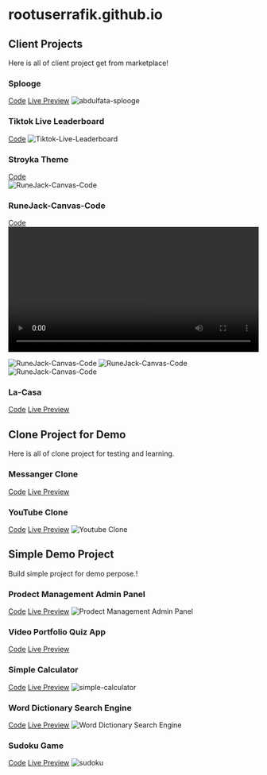 # rootuserrafik.github.io

## Client Projects
Here is all of client project get from marketplace!
### Splooge
[Code](https://github.com/rootuserrafik/abdulfata-splooge) [Live Preview](https://nft-splooge-cln.netlify.app/)
<img src="https://blogger.googleusercontent.com/img/b/R29vZ2xl/AVvXsEhLd978jOSXsX4wKr5V69p4ibVNISM-Ap0rq1PvoxvmUKvlJuNFaUFyXx3kVJmjNKYnT640yBzN7cudtQ3wyUAh9Vh2jrFm5S5LZhqB4wpdJnDR2RKiG130J5a6_yNau-dfRDraCPSNzINaEuKoW3xbmc-dFhpkGeKTIfXHwjJM4DTPIejC9CMnOuCxJw/s16000/nft-splooge.png" alt="abdulfata-splooge">

### Tiktok Live Leaderboard
[Code](https://github.com/rootuserrafik/04.-jean_dst-Tiktok-Live-Leaderboard)
<img src="https://blogger.googleusercontent.com/img/b/R29vZ2xl/AVvXsEhOPU-xrMrcj2_S3I74W0EAsRIJDQ4i4-Pp_GTR4QKkhPWtqav8iHZAkzS_WMJya4Sse13l56cqrXjvhqRzpZSITtiKy8E-TuqYD8Wi_D9AMsmFTvi9MhsCEF_-JhBk4bCM0qc_0mwYN2CIGdv_tUidmEORpICXZ2KOUdNUUatikFwiCQf8TUpsXg5Ltw/s16000/scrinshort.png" alt="Tiktok-Live-Leaderboard">

### Stroyka Theme
[Code](https://github.com/rootuserrafik/04.-jean_dst-Tiktok-Live-Leaderboard) <br>
<img src="https://blogger.googleusercontent.com/img/b/R29vZ2xl/AVvXsEh-puewPYYcr0I8DMNtOa6nhhFMdM3MZI4sID1hmkZsIfoHAnIVpTWv529GJ3oU25oqlCAZY3siiFMyDP_gAw4IC57ecU-XC2aRMMu5WMH8GuZr9iL6C6pc4DkoCZeVoUGoExGOQ2t5JkZS_PUjxtiNqlxBeQ_hjmvkatwmkMeUaJhVkQmsnFaHLnuDEw/s16000/ezgif.com-gif-maker.gif" alt="RuneJack-Canvas-Code">

### RuneJack-Canvas-Code
[Code](https://github.com/rootuserrafik/02-molto7-RuneJack-Canvas-Code)
<video  width="100%" height="auto" controls>
<source src="https://fiverr-res.cloudinary.com/video/upload/t_fiverr_hd/dqp7tsfwzovcwoa1uras" type="video/mp4">
</video>

<div>
    <img src="https://blogger.googleusercontent.com/img/b/R29vZ2xl/AVvXsEiff4kkVPQydypEyhH_B53_8yRhXjnzobeTIYKrNrW17jAqoxkgcRovmBb1vWiTOZvfDPD-uncqH9Jefmw9MaRXGXobUrtHZv8Y9dGvtWUBOHufJmYFvhjCH-S1b-LOMbOWniQA_Am4MrwKrAzCr9EFqfwnBTHM7clACdkYnxOJPwaeDdo5U3KNsOIBNw/w265-h400/wheel.png" alt="RuneJack-Canvas-Code">
    <img src="https://blogger.googleusercontent.com/img/b/R29vZ2xl/AVvXsEieqJv2WA9LwGP8x9rcokClyEjUOzsaTVJewlYzA_1MNg7s7JRMU9LdY5eMNhta9J7fWUK0mnO-o84zACY5losYYxqlTb0RAgTaQ0_lF0P3W01-NHzg6fxFWGIEoPx2JY5DEGpZ2GK2pE2ZYStukk0IS7dhHcB39fFvfEXYIe0bwwkRkhD934lPRlVoDg/w273-h400/flowerpoker.png" alt="RuneJack-Canvas-Code">
    <img src="https://blogger.googleusercontent.com/img/b/R29vZ2xl/AVvXsEivrRtrRNf2rJaDDLtG7ntwvpd7OTfSGwDjl-4ATVfcERGOy2CWV8vci2ZG5Nxanqb63N_kJVev_EosNZhK8QHlG9cguzaX7Sx4KQxDRjOhRFi8MonuI-ZiXAdYzszL6PfKPFdQGLpMTQEmesb0N0sjf3JYXU23Pq_FqOJkeoYoTPTrhlDJWwwLPWXLTQ/w301-h400/flowergame.png" alt="RuneJack-Canvas-Code">
</div>

### La-Casa
[Code](https://github.com/rootuserrafik/La-Casa-Project) [Live Preview](#LiveDemo)
<img src="" alt="">


## Clone Project for Demo
Here is all of clone project for testing and learning.

### Messanger Clone
[Code](https://github.com/rootuserrafik/messenger-clone) [Live Preview](https://messenger-clone-app-for-demo.netlify.app/)

### YouTube Clone
[Code](https://github.com/rootuserrafik/youtube-clone) [Live Preview](https://youtube-clone-app-for-demo.netlify.app/)
<img src="https://blogger.googleusercontent.com/img/b/R29vZ2xl/AVvXsEjfyGds5on-0FVB9R-AwIUMmMWDCVqNlIO7-ZfoX1AjXGIadZM6tvfxrdub6OfeIWupSDRJsd6ibRfnVsnZi5XShnxfc7QiuvBxXmcYkab_aAAiUpubcpLaf_MSCnup4rU1cNhn9nGziRA-pNJsz4TnoKP4eeDobTOPLn5UoQHmWgaWCs5dNy47v_AehQ/s16000/youtube-clone.png" alt="Youtube Clone">


## Simple Demo Project
Build simple project for demo perpose.!

### Prodect Management Admin Panel
[Code](https://github.com/rootuserrafik/react-task) [Live Preview](https://product-admin-management.netlify.app/)
<img src="https://blogger.googleusercontent.com/img/b/R29vZ2xl/AVvXsEh_k5_MLgyK2VYgnOoYG0KseNqInAh1vS10Lwrc7OzX0X2TtfAHzi4mcvsSWwyqkeLtRrD-2pQxYNtC02WeaLMNDmxPSyLsGAk9EBa3c1MpQm7gf82j1_o1CbraEyBalu_JWQbqKfLad-urZs7yP01bK1I-jQAzg8MbPpt0bo11mSdS7NziGHlAoec4Hw/s16000/product-admin-management.png" alt="Prodect Management Admin Panel">


### Video Portfolio Quiz App
[Code](https://github.com/rootuserrafik/Video-Portfolio) [Live Preview](#LiveDemo)
<img src="" alt="">

### Simple Calculator
[Code](https://github.com/rootuserrafik/demo-simple-calculator) [Live Preview](https://demo-simple-calculator.netlify.app/)
<img src="https://blogger.googleusercontent.com/img/b/R29vZ2xl/AVvXsEhD2TZl-ZlKPwSreWq85ziaLargmS6T9sDa7kAUbbqL18lesHudUt77hZGUEC-myy-sX__2dzuebtFGrQBxRGcfYy3majYHWeBKt2K2t4YrCIZp3tG_5IOg54d5UEJEhmsIOV2oIHgIjYVkOVxEGAJPmapzzaLA-tpHp_m0yCY56R7e2jFlxkA5BozMMA/s16000/simple-calculator.png" alt="simple-calculator">

### Word Dictionary Search Engine
[Code](https://github.com/rootuserrafik/Word-dictionary-Search-engine) [Live Preview](https://word-dictionary-search-engine.netlify.app/)
<img src="https://blogger.googleusercontent.com/img/b/R29vZ2xl/AVvXsEgqWMjJujJNyBLimxSICUDRS5btYxJ9PWTe9-vumEyZhN7Tc3LNBXxZQscWIfnATFEWlurjB4PgfX50VVyjvqusRpJVElFVd5nYJIc5wKSAbcQhEwO8ThSLbF2-oAsL0S_R54GkriX8aI66HcjQHs7xIQF6NL41TSScdsAoQ_AEEzE6h28WmJwCSKz3Xg/s16000/Word-dictionary-Search-engine.png" alt="Word Dictionary Search Engine">


### Sudoku Game
[Code](https://github.com/rootuserrafik/Futoshiki-Game-jayjay2953) [Live Preview](https://sudoku-game-for-demo.netlify.app/)
<img src="https://blogger.googleusercontent.com/img/b/R29vZ2xl/AVvXsEhwGnOETmqPuF_cozXEgF5ao4pnFwuc1m6PENRghU7EqGg3lUNSHDY3s4aRJ4FtVlAHxvzCX9ifHBE9NlkzTTcOs7027LSwYSSY60CrqrXroAgh-NbDL9diPcQwA47NR0jowyGWaEuwYyIn1INlLIec_v04y8-IOBCawxzh9y1nPhwuifSP7JVgIqxTRw/s16000/sudoku-game.png" alt="sudoku">
